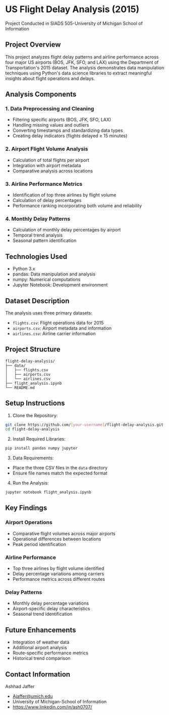 # US Flight Delay Analysis (2015)
Project Conducted in SIADS 505-University of Michigan School of Information
## Project Overview
This project analyzes flight delay patterns and airline performance across four major US airports (BOS, JFK, SFO, and LAX) using the Department of Transportation's 2015 dataset. The analysis demonstrates data manipulation techniques using Python's data science libraries to extract meaningful insights about flight operations and delays.

## Analysis Components

### 1. Data Preprocessing and Cleaning
- Filtering specific airports (BOS, JFK, SFO, LAX)
- Handling missing values and outliers
- Converting timestamps and standardizing data types
- Creating delay indicators (flights delayed ≥ 15 minutes)

### 2. Airport Flight Volume Analysis
- Calculation of total flights per airport
- Integration with airport metadata
- Comparative analysis across locations

### 3. Airline Performance Metrics
- Identification of top three airlines by flight volume
- Calculation of delay percentages
- Performance ranking incorporating both volume and reliability

### 4. Monthly Delay Patterns
- Calculation of monthly delay percentages by airport
- Temporal trend analysis
- Seasonal pattern identification

## Technologies Used
- Python 3.x
- pandas: Data manipulation and analysis
- numpy: Numerical computations
- Jupyter Notebook: Development environment

## Dataset Description
The analysis uses three primary datasets:
- `flights.csv`: Flight operations data for 2015
- `airports.csv`: Airport metadata and information
- `airlines.csv`: Airline carrier information

## Project Structure
```
flight-delay-analysis/
├── data/
│   ├── flights.csv
│   ├── airports.csv
│   └── airlines.csv
├── flight_analysis.ipynb
└── README.md
```

## Setup Instructions

1. Clone the Repository:
```bash
git clone https://github.com/[your-username]/flight-delay-analysis.git
cd flight-delay-analysis
```

2. Install Required Libraries:
```bash
pip install pandas numpy jupyter
```

3. Data Requirements:
- Place the three CSV files in the `data` directory
- Ensure file names match the expected format

4. Run the Analysis:
```bash
jupyter notebook flight_analysis.ipynb
```

## Key Findings

### Airport Operations
- Comparative flight volumes across major airports
- Operational differences between locations
- Peak period identification

### Airline Performance
- Top three airlines by flight volume identified
- Delay percentage variations among carriers
- Performance metrics across different routes

### Delay Patterns
- Monthly delay percentage variations
- Airport-specific delay characteristics
- Seasonal trend identification

## Future Enhancements
- Integration of weather data
- Additional airport analysis
- Route-specific performance metrics
- Historical trend comparison

## Contact Information
Ashhad Jaffer
- Ajaffer@umich.edu
- University of Michigan-School of Information
- https://www.linkedin.com/in/ash0707/

